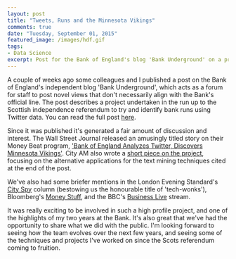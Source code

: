 ```yaml
---
layout: post
title: "Tweets, Runs and the Minnesota Vikings"
comments: true
date: "Tuesday, September 01, 2015"
featured_image: /images/hdf.gif
tags:
- Data Science
excerpt: Post for the Bank of England's blog 'Bank Underground' on a project using Twitter data to try and identify Bank runs in the run up to the Scottish independence referendum
---
```


A couple of weeks ago some colleagues and I published a post on the Bank of England's independent blog 'Bank Underground', which acts as a forum for staff to post novel views that don't necessarily align with the Bank's official line. The post describes a project undertaken in the run up to the Scottish independence referendum to try and identify bank runs using Twitter data. You can read the full post [here](http://bankunderground.co.uk/2015/08/18/tweets-runs-and-the-minnesota-vikings/).

Since it was published it's generated a fair amount of discussion and interest. The Wall Street Journal released an amusingly titled story on their Money Beat program, ['Bank of England Analyzes Twitter, Discovers Minnesota Vikings'](http://blogs.wsj.com/moneybeat/2015/08/18/bank-of-england-analyzes-twitter-discovers-minnesota-vikings/). City AM also wrote a [short piece on the project](http://www.cityam.com/222524/bank-england-analysts-believe-twitter-could-help-predict-bank-run-early-signs-unemployment), focusing on the alternative applications for the text mining techniques cited at the end of the post.

We've also had some briefer mentions in the London Evening Standard's [City Spy](http://www.standard.co.uk/business/city-spy-oh-mother-would-ms-pick-laura-wade-gery-as-marc-bollands-successor-a2917906.html) column (bestowing us the honourable title of 'tech-wonks'), Bloomberg's [Money Stuff](http://www.bloombergview.com/articles/2015-08-19/cool-derivatives-and-bank-consultants), and the BBC's [Business Live](http://www.bbc.co.uk/news/live/business-33905648) stream.

It was really exciting to be involved in such a high profile project, and one of the highlights of my two years at the Bank. It's also great that we've had the opportunity to share what we did with the public. I'm looking forward to seeing how the team evolves over the next few years, and seeing some of the techniques and projects I've worked on since the Scots referendum coming to fruition.
